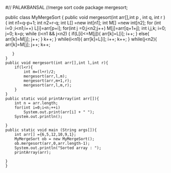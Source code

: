 #// PALAKBANSAL
//merge sort code
package mergesort;

public class MyMergeSort {
    public  void mergesort(int arr[],int p , int q, int r ){
        int n1=q-p+1;
        int n2=r-q;
        int L[] =new int[n1];
        int M[] =new int[n2];
        for (int i=0 ;i<n1;i++)
            L[i]=arr[p+i];
        for(int j =0;j<n2;j++)
            M[j]=arr[q+1+j];
        int i,j,k;
        i=0;
        j=0;
        k=p;
        while (i<n1 && j<n2) {
            if(L[i]<=M[j]){
                arr[k]=L[i];
                i++;
            }
            else{
                arr[k]=M[j];
                j++;
            }
            k++;
        }
       while(i<n1){
           arr[k]=L[i];
           i++;
           k++;
       }
       while(j<n2){
           arr[k]=M[j];
           j++;
           k++;

       }
    }
    public void mergesort(int arr[],int l,int r){
        if(l<r){
            int m=(l+r)/2;
            mergesort(arr,l,m);
            mergesort(arr,m+1,r);
            mergesort(arr,l,m,r);
        }
    }
    public static void printArray(int arr[]){
        int n = arr.length;
        for(int i=0;i<n;++i)
            System.out.print(arr[i] + " ");
        System.out.println();

    }
    public static void main (String args[]){
        int arr[] ={6,5,12,10,9,1};
        MyMergeSort ob = new MyMergeSort();
        ob.mergesort(arr,0,arr.length-1);
        System.out.println("Sorted array : ");
        printArray(arr);

    }
    }


